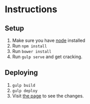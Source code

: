 # Instructions

## Setup

1. Make sure you have [node](https://nodejs.org/en/) installed
2. Run `npm install`
3. Run `bower install`
4. Run `gulp serve` and get cracking.

## Deploying
1. `gulp build`
2. `gulp deploy`
3. Visit [the page](http://fredozalo.github.io/alfredo-aponte/) to see the changes.
